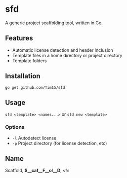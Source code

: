 # sfd
A generic project scaffolding tool, written in Go.

## Features
- Automatic license detection and header inclusion
- Template files in a home directory or project directory
- Template folders

## Installation
`go get github.com/Tim15/sfd`

## Usage

`sfd <template> <names...>` or
`sfd new <template>`

### Options
- `-l` Autodetect license
- `-p` Project directory (for license detection, etc)


## Name
Scaffold, __S__caf__F__ol__D__, `sfd`
